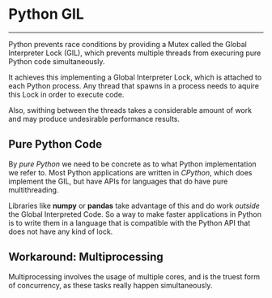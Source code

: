 # Python GIL

---

Python prevents race conditions by providing a Mutex called the Global Interpreter Lock (GIL), which prevents multiple threads from execuring pure Python code simultaneously.

It achieves this implementing a Global Interpreter Lock, which is attached to each Python process. Any thread that spawns in a process needs to aquire this Lock in order to execute code.

Also, swithing between the threads takes a considerable amount of work and may produce undesirable performance results.

## Pure Python Code

By _pure Python_ we need to be concrete as to what Python implementation we refer to. Most Python applications are written in _CPython_, which does implement the GIL, but have APIs for languages that do have pure multithreading.

Libraries like **numpy** or **pandas** take advantage of this and do work _outside_ the Global Interpreted Code. So a way to make faster applications in Python is to write them in a language that is compatible with the Python API that does not have any kind of lock.

## Workaround: Multiprocessing

Multiprocessing involves the usage of multiple cores, and is the truest form of concurrency, as these tasks really happen simultaneously.
